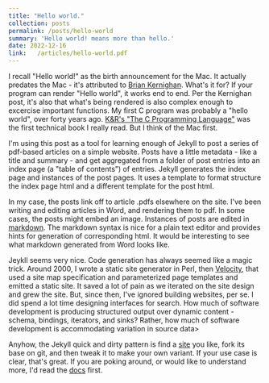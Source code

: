 ```yaml
---
title: "Hello world."
collection: posts
permalink: /posts/hello-world
summary: 'Hello world! means more than hello.'
date: 2022-12-16
link:   /articles/hello-world.pdf
---
```


I recall "Hello world!" as the birth announcement for the Mac. It actually predates the Mac - it's attributed to [Brian Kernighan](https://www.thesoftwareguild.com/blog/the-history-of-hello-world/). 
What's it for? If your program can render "Hello world", it works end to end. 
Per the Kernighan post, it's also that what's being rendered is also complex enough to excercise important functions. 
My first C program was probably a "hello world", over forty years ago. [K&R's "The C Programming Language"](/articles/hello-world.pdf) was the first technical book I really read. But I think of the Mac first.

I'm using this post as a tool for learning enough of Jekyll to post a series of pdf-based articles on a simple website. 
Posts have a little metadata - like a title and summary - and get aggregated from a folder of post entries into an index page (a "table of contents") of entries. 
Jekyll generates the index page and instances of the post pages. It uses a template to format structure the index page html and a different template for the post html.

In my case, the posts link off to article .pdfs elsewhere on the site. I've been writing and editing articles in Word, and rendering them to pdf. 
In some cases, the posts might embed an image. Instances of posts are edited in [markdown](https://www.markdownguide.org/basic-syntax/). 
The markdown syntax is nice for a plain text editor and provides hints for generation of corresponding html. It would be interesting to see what markdown generated from Word looks like.

Jeykll seems very nice. Code generation has always seemed like a magic trick.
Around 2000, I wrote a static site generator in Perl, then [Velocity](https://velocity.apache.org/), that used a site map specification and parameterized page templates and emitted a static site. 
It saved a lot of pain as we iterated on the site design and grew the site. 
But, since then, I've ignored building websites, per se. I did spend a lot time designing interfaces for search. 
How much of software development is producing structured output over dynamic content - schema, bindings, iterators, and sinks? Rather, how much of software development is accommodating variation in source data>

Anyhow, the Jekyll quick and dirty pattern is find a [site](https://gdasoulas.github.io/) you like, fork its base on git, and then tweak it to make your own variant. 
If your use case is clear, that's great. If you are poking around, or would like to understand more, I'd read the [docs](https://jekyllrb.com/docs/front-matter/) first.
